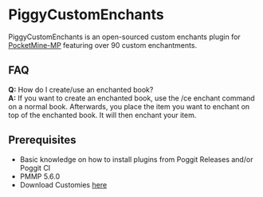 # PiggyCustomEnchants

PiggyCustomEnchants is an open-sourced custom enchants plugin for [PocketMine-MP](https://github.com/pmmp/PocketMine-MP) featuring over 90 custom enchantments.

<!-- If one question constantly persists, add the Q/A in here. -->
## FAQ
**Q:** How do I create/use an enchanted book? </br>
**A:** If you want to create an enchanted book, use the /ce enchant command on a normal book. Afterwards, you place the item you want to enchant on top of the enchanted book. It will then enchant your item.

## Prerequisites
* Basic knowledge on how to install plugins from Poggit Releases and/or Poggit CI
* PMMP 5.6.0
* Download Customies [here](https://poggit.pmmp.io/p/Customies/1.3.2)
